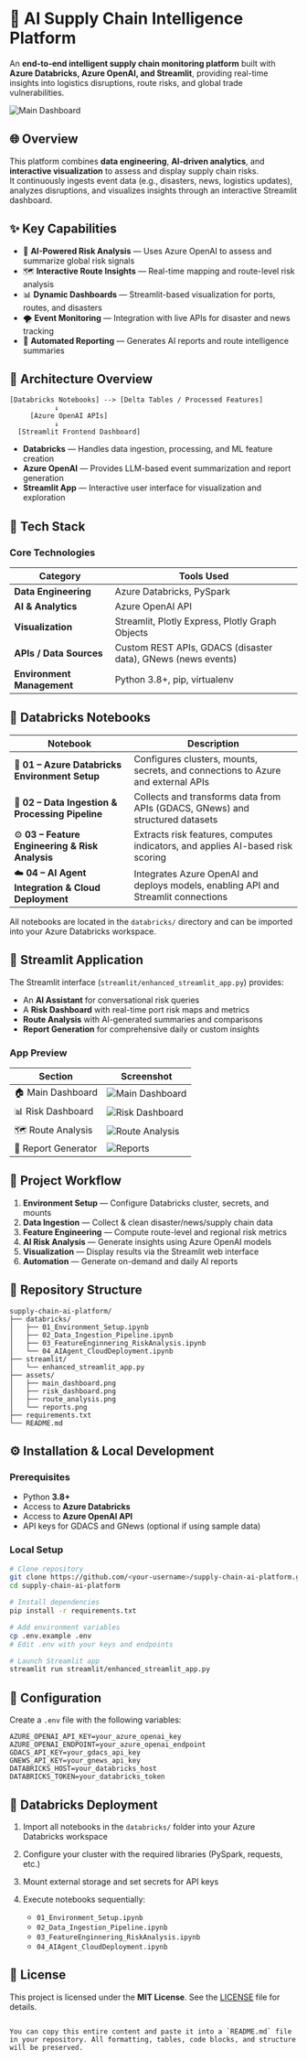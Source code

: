# 🚢 AI Supply Chain Intelligence Platform

An **end-to-end intelligent supply chain monitoring platform** built with **Azure Databricks, Azure OpenAI, and Streamlit**, providing real-time insights into logistics disruptions, route risks, and global trade vulnerabilities.

![Main Dashboard](assets/mainpage.png)

## 🌐 Overview

This platform combines **data engineering**, **AI-driven analytics**, and **interactive visualization** to assess and display supply chain risks.  
It continuously ingests event data (e.g., disasters, news, logistics updates), analyzes disruptions, and visualizes insights through an interactive Streamlit dashboard.

## ✨ Key Capabilities

- 🤖 **AI-Powered Risk Analysis** — Uses Azure OpenAI to assess and summarize global risk signals  
- 🗺️ **Interactive Route Insights** — Real-time mapping and route-level risk analysis  
- 📊 **Dynamic Dashboards** — Streamlit-based visualization for ports, routes, and disasters  
- 🌪️ **Event Monitoring** — Integration with live APIs for disaster and news tracking  
- 📄 **Automated Reporting** — Generates AI reports and route intelligence summaries  

## 🧠 Architecture Overview

```
[Databricks Notebooks] --> [Delta Tables / Processed Features]
           ↓
     [Azure OpenAI APIs]
           ↓
  [Streamlit Frontend Dashboard]
```

* **Databricks** — Handles data ingestion, processing, and ML feature creation
* **Azure OpenAI** — Provides LLM-based event summarization and report generation
* **Streamlit App** — Interactive user interface for visualization and exploration

## 🧱 Tech Stack

### Core Technologies

| Category                   | Tools Used                                                   |
| -------------------------- | ------------------------------------------------------------ |
| **Data Engineering**       | Azure Databricks, PySpark                                    |
| **AI & Analytics**         | Azure OpenAI API                                             |
| **Visualization**          | Streamlit, Plotly Express, Plotly Graph Objects              |
| **APIs / Data Sources**    | Custom REST APIs, GDACS (disaster data), GNews (news events) |
| **Environment Management** | Python 3.8+, pip, virtualenv                                 |

## 📘 Databricks Notebooks

| Notebook                                            | Description                                                                        |
| --------------------------------------------------- | ---------------------------------------------------------------------------------- |
| 🧩 **01 – Azure Databricks Environment Setup**      | Configures clusters, mounts, secrets, and connections to Azure and external APIs   |
| 🔄 **02 – Data Ingestion & Processing Pipeline**    | Collects and transforms data from APIs (GDACS, GNews) and structured datasets      |
| ⚙️ **03 – Feature Engineering & Risk Analysis**     | Extracts risk features, computes indicators, and applies AI-based risk scoring     |
| ☁️ **04 – AI Agent Integration & Cloud Deployment** | Integrates Azure OpenAI and deploys models, enabling API and Streamlit connections |

All notebooks are located in the `databricks/` directory and can be imported into your Azure Databricks workspace.

## 🎨 Streamlit Application

The Streamlit interface (`streamlit/enhanced_streamlit_app.py`) provides:

* An **AI Assistant** for conversational risk queries
* A **Risk Dashboard** with real-time port risk maps and metrics
* **Route Analysis** with AI-generated summaries and comparisons
* **Report Generation** for comprehensive daily or custom insights

### App Preview

| Section             | Screenshot                                   |
| ------------------- | -------------------------------------------- |
| 🏠 Main Dashboard   | ![Main Dashboard](assets/mainpage.png) |
| 📊 Risk Dashboard   | ![Risk Dashboard](assets/RiskDashboard.png) |
| 🗺️ Route Analysis  | ![Route Analysis](assets/routeanalysis.png) |
| 📄 Report Generator | ![Reports](assets/reports.png)               |

## 🧩 Project Workflow

1. **Environment Setup** — Configure Databricks cluster, secrets, and mounts
2. **Data Ingestion** — Collect & clean disaster/news/supply chain data
3. **Feature Engineering** — Compute route-level and regional risk metrics
4. **AI Risk Analysis** — Generate insights using Azure OpenAI models
5. **Visualization** — Display results via the Streamlit web interface
6. **Automation** — Generate on-demand and daily AI reports

## 📁 Repository Structure

```
supply-chain-ai-platform/
├── databricks/
│   ├── 01_Environment_Setup.ipynb
│   ├── 02_Data_Ingestion_Pipeline.ipynb
│   ├── 03_FeatureEnginnering_RiskAnalysis.ipynb
│   └── 04_AIAgent_CloudDeployment.ipynb
├── streamlit/
│   └── enhanced_streamlit_app.py
├── assets/
│   ├── main_dashboard.png
│   ├── risk_dashboard.png
│   ├── route_analysis.png
│   └── reports.png
├── requirements.txt
└── README.md
```

## ⚙️ Installation & Local Development

### Prerequisites

* Python **3.8+**
* Access to **Azure Databricks**
* Access to **Azure OpenAI API**
* API keys for GDACS and GNews (optional if using sample data)

### Local Setup

```bash
# Clone repository
git clone https://github.com/<your-username>/supply-chain-ai-platform.git
cd supply-chain-ai-platform

# Install dependencies
pip install -r requirements.txt

# Add environment variables
cp .env.example .env
# Edit .env with your keys and endpoints

# Launch Streamlit app
streamlit run streamlit/enhanced_streamlit_app.py
```

## 🔧 Configuration

Create a `.env` file with the following variables:

```
AZURE_OPENAI_API_KEY=your_azure_openai_key
AZURE_OPENAI_ENDPOINT=your_azure_openai_endpoint
GDACS_API_KEY=your_gdacs_api_key
GNEWS_API_KEY=your_gnews_api_key
DATABRICKS_HOST=your_databricks_host
DATABRICKS_TOKEN=your_databricks_token
```

## 🚀 Databricks Deployment

1. Import all notebooks in the `databricks/` folder into your Azure Databricks workspace
2. Configure your cluster with the required libraries (PySpark, requests, etc.)
3. Mount external storage and set secrets for API keys
4. Execute notebooks sequentially:

   * `01_Environment_Setup.ipynb`
   * `02_Data_Ingestion_Pipeline.ipynb`
   * `03_FeatureEnginnering_RiskAnalysis.ipynb`
   * `04_AIAgent_CloudDeployment.ipynb`

## 📄 License

This project is licensed under the **MIT License**. See the [LICENSE](LICENSE) file for details.


```

You can copy this entire content and paste it into a `README.md` file in your repository. All formatting, tables, code blocks, and structure will be preserved.
